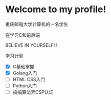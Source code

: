 # Welcome to my profile!

重庆邮电大学计算机的一名学生

在学习C和前后端

BELIEVE IN YOURSELF! !

学习计划

- [x] C基础掌握
- [x] Golang入门
- [ ] HTML CSS入门
- [ ] Python入门
- [ ] 搞搞算法弄CSP认证